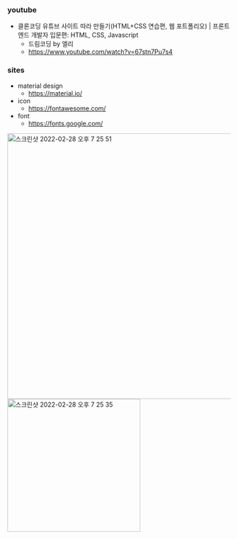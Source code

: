### youtube
- 클론코딩 유튜브 사이트 따라 만들기(HTML+CSS 연습편, 웹 포트폴리오) | 프론트엔드 개발자 입문편: HTML, CSS, Javascript
    - 드림코딩 by 엘리
    - https://www.youtube.com/watch?v=67stn7Pu7s4

### sites
- material design
    - https://material.io/
- icon
    - https://fontawesome.com/
- font
    - https://fonts.google.com/
<img width="600" alt="스크린샷 2022-02-28 오후 7 25 51" src="https://user-images.githubusercontent.com/96237885/155966987-1962697b-81df-44a9-9e6a-fd5aa9e14161.png">
<img width="300" alt="스크린샷 2022-02-28 오후 7 25 35" src="https://user-images.githubusercontent.com/96237885/155967044-ea65fe14-899b-428b-9444-dfd56cff1ce4.png">
